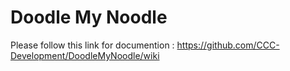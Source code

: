 # Doodle My Noodle

Please follow this link for documention : https://github.com/CCC-Development/DoodleMyNoodle/wiki
